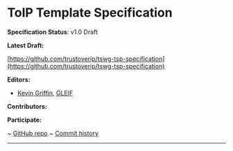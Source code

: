 ToIP Template Specification
==================

**Specification Status**: v1.0 Draft

**Latest Draft:**

[https://github.com/trustoverip/tswg-tsp-specification](https://github.com/trustoverip/tswg-tsp-specification)

**Editors:**

- [Kevin Griffin](https://github.com/m00sey), [GLEIF](https://gleif.org)

**Contributors:**

**Participate:**

~ [GitHub repo](https://github.com/trustoverip/tswg-tsp-specification)
~ [Commit history](https://github.com/trustoverip/tswg-tsp-specification/commits/main)

------------------------------------

[//]: # (Pandoc Formatting Macros)

[//]: # (\maketitle)

[//]: # (\newpage)